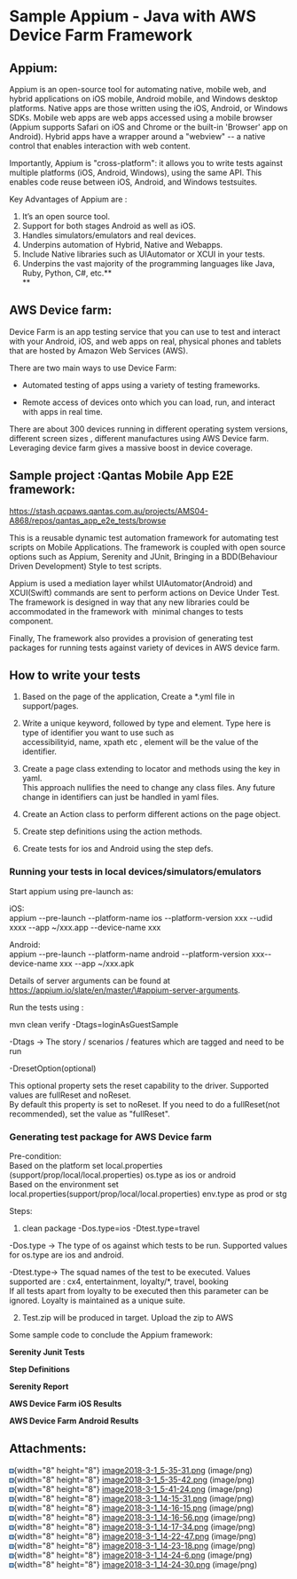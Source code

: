 # Sample Appium - Java with AWS Device Farm Framework

## **Appium:**

Appium is an open-source tool for automating native, mobile web, and
hybrid applications on iOS mobile, Android mobile, and Windows desktop
platforms. Native apps are those written using the iOS, Android, or
Windows SDKs. Mobile web apps are web apps accessed using a mobile
browser (Appium supports Safari on iOS and Chrome or the built-in
'Browser' app on Android). Hybrid apps have a wrapper around a "webview"
-- a native control that enables interaction with web content.

Importantly, Appium is "cross-platform": it allows you to write tests
against multiple platforms (iOS, Android, Windows), using the same API.
This enables code reuse between iOS, Android, and Windows testsuites.

Key Advantages of Appium are :

1.  It’s an open source tool.
2.  Support for both stages Android as well as iOS.
3.  Handles simulators/emulators and real devices.
4.  Underpins automation of Hybrid, Native and Webapps.
5.  Include Native libraries such as UIAutomator or XCUI in your tests.
6.  Underpins the vast majority of the programming languages like Java,
    Ruby, Python, C\#, etc.**  
    **

## **AWS Device farm:**

Device Farm is an app testing service that you can use to test and
interact with your Android, iOS, and web apps on real, physical phones
and tablets that are hosted by Amazon Web Services (AWS).

There are two main ways to use Device Farm:

-   Automated testing of apps using a variety of testing frameworks.

-   Remote access of devices onto which you can load, run, and interact
    with apps in real time.

There are about 300 devices running in different operating system
versions, different screen sizes , different manufactures using AWS
Device farm. Leveraging device farm gives a massive boost in device
coverage.

## **Sample project :Qantas Mobile App E2E framework:**

<https://stash.qcpaws.qantas.com.au/projects/AMS04-A868/repos/qantas_app_e2e_tests/browse>

This is a reusable dynamic test automation framework for automating test
scripts on Mobile Applications. The framework is coupled with open
source options such as Appium, Serenity and JUnit, Bringing in a
BDD(Behaviour Driven Development) Style to test scripts.

Appium is used a mediation layer whilst UIAutomator(Android) and
XCUI(Swift) commands are sent to perform actions on Device Under Test.
The framework is designed in way that any new libraries could be
accommodated in the framework with  minimal changes to tests
component.  

Finally, The framework also provides a provision of generating test
packages for running tests against variety of devices in AWS device
farm.

## **How to write your tests**

1. Based on the page of the application, Create a \*.yml file in
support/pages.  
  
2. Write a unique keyword, followed by type and element. Type here is
type of identifier you want to use such as  
accessibilityid, name, xpath etc , element will be the value of the
identifier.  
  
3. Create a page class extending to locator and methods using the key in
yaml.  
This approach nullifies the need to change any class files. Any future
change in identifiers can just be handled in yaml files.  
  
4. Create an Action class to perform different actions on the page
object.  
  
5. Create step definitions using the action methods.  
  
6. Create tests for ios and Android using the step defs.

### Running your tests in local devices/simulators/emulators

Start appium using pre-launch as:  
  
iOS:  
appium --pre-launch --platform-name ios --platform-version xxx --udid
xxxx --app \~/xxx.app --device-name xxx  
  
Android:  
appium --pre-launch --platform-name android --platform-version
xxx--device-name xxx --app \~/xxx.apk  
  
Details of server arguments can be found at
https://appium.io/slate/en/master/\#appium-server-arguments.  
  
Run the tests using :  
  
mvn clean verify -Dtags=loginAsGuestSample  
  
-Dtags -&gt; The story / scenarios / features which are tagged and need
to be run  
  
-DresetOption(optional)  
  
This optional property sets the reset capability to the driver.
Supported values are fullReset and noReset.  
By default this property is set to noReset. If you need to do a
fullReset(not recommended), set the value as "fullReset".

### Generating test package for AWS Device farm

Pre-condition:  
Based on the platform set local.properties
(support/prop/local/local.properties) os.type as ios or android  
Based on the environment set
local.properties(support/prop/local/local.properties) env.type as prod
or stg  
  
Steps:  
  
1. clean package -Dos.type=ios -Dtest.type=travel

  
-Dos.type -&gt; The type of os against which tests to be run. Supported
values for os.type are ios and android.  
  
-Dtest.type-&gt; The squad names of the test to be executed. Values
supported are : cx4, entertainment, loyalty/\*, travel, booking  
If all tests apart from loyalty to be executed then this parameter can
be ignored. Loyalty is maintained as a unique suite.  
  
2. Test.zip will be produced in target. Upload the zip to AWS  
  

Some sample code to conclude the Appium framework:

**Serenity Junit Tests**

  

**Step Definitions**

  

**Serenity Report**

  

  

**AWS Device Farm iOS Results**

  

**AWS Device Farm Android Results**

  

## Attachments:

![](images/icons/bullet_blue.gif){width="8" height="8"}
[image2018-3-1\_5-35-31.png](attachments/119670066/119672181.png)
(image/png)  
![](images/icons/bullet_blue.gif){width="8" height="8"}
[image2018-3-1\_5-35-42.png](attachments/119670066/119672182.png)
(image/png)  
![](images/icons/bullet_blue.gif){width="8" height="8"}
[image2018-3-1\_5-41-24.png](attachments/119670066/119672183.png)
(image/png)  
![](images/icons/bullet_blue.gif){width="8" height="8"}
[image2018-3-1\_14-15-31.png](attachments/119670066/119672184.png)
(image/png)  
![](images/icons/bullet_blue.gif){width="8" height="8"}
[image2018-3-1\_14-16-15.png](attachments/119670066/119672185.png)
(image/png)  
![](images/icons/bullet_blue.gif){width="8" height="8"}
[image2018-3-1\_14-16-56.png](attachments/119670066/119672186.png)
(image/png)  
![](images/icons/bullet_blue.gif){width="8" height="8"}
[image2018-3-1\_14-17-34.png](attachments/119670066/119672187.png)
(image/png)  
![](images/icons/bullet_blue.gif){width="8" height="8"}
[image2018-3-1\_14-22-47.png](attachments/119670066/119672188.png)
(image/png)  
![](images/icons/bullet_blue.gif){width="8" height="8"}
[image2018-3-1\_14-23-18.png](attachments/119670066/119672189.png)
(image/png)  
![](images/icons/bullet_blue.gif){width="8" height="8"}
[image2018-3-1\_14-24-6.png](attachments/119670066/119672190.png)
(image/png)  
![](images/icons/bullet_blue.gif){width="8" height="8"}
[image2018-3-1\_14-24-30.png](attachments/119670066/119672191.png)
(image/png)  
